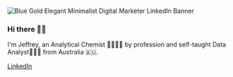 ![Blue Gold Elegant Minimalist Digital Marketer LinkedIn Banner](https://github.com/jef-fortunahamid/jeffortunahamid/assets/125134025/dc265345-6fb3-4904-852e-4768aee4c161)

### Hi there 👋🏽

I'm Jeffrey, an Analytical Chemist 🧑🏽‍🔬🥼 by profession and self-taught Data Analyst👨🏽‍💻 from Australia 🇦🇺.

[LinkedIn](www.linkedin.com/in/jfortha)
